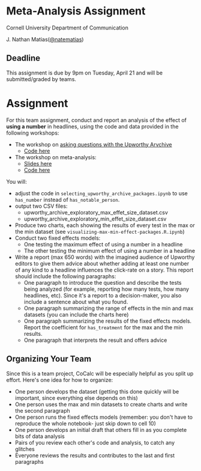 # Meta-Analysis Assignment
Cornell University Department of Communication

J. Nathan Matias([@natematias](https://twitter.com/natematias))


## Deadline
This assignment is due by 9pm on Tuesday, April 21 and will be submitted/graded by teams.

# Assignment
For this team assignment, conduct and report an analysis of the effect of **using a number** in headlines, using the code and data provided in the following workshops:

* The workshop on [asking questions with the Upworthy Arvchive](https://github.com/natematias/design-governance-experiments/blob/master/lectures/Lecture%2015%20-%20Asking%20Questions%20of%20the%20Upworthy%20Archive.pdf)
  * [Code here](https://github.com/natematias/design-governance-experiments/tree/master/assignments/upworthy-archive-project)
* The workshop on meta-analysis:
  * [Slides here](https://github.com/natematias/design-governance-experiments/blob/master/lectures/Lecture%2017%20-%20Using%20Fixed%20Effects%20Models%20for%20Meta%20Analysis.pdf)
  * [Code here](https://github.com/natematias/design-governance-experiments/blob/master/lecture-code/lecture-17-meta-analysis.R.ipynb)

You will:
* adjust the code in `selecting_upworthy_archive_packages.ipynb` to use `has_number` instead of `has_notable_person`. 
* output two CSV files:
  * upworthy_archive_exploratory_max_effet_size_dataset.csv
  * upworthy_archive_exploratory_min_effet_size_dataset.csv
* Produce two charts, each showing the results of every test in the max or the min dataset (see `visualizing-max-min-effect-packages.R.ipynb`)
* Conduct two fixed effects models:
  * One testing the maximum effect of using a number in a headline
  * The other testing the minimum effect of using a number in a headline
* Write a report (max 650 words) with the imagined audience of Upworthy editors to give them advice about whether adding at least one number of any kind to a headline influences the click-rate on a story. This report should include the following paragraphs:
  * One paragraph to introduce the question and describe the tests being analyzed (for example, reporting how many tests, how many headlines, etc). Since it's a report to a decision-maker, you also include a sentence about what you found.
  * One paragraph summarizing the range of effects in the min and max datasets (you can include the charts here)
  * One paragraph summarizing the results of the fixed effects models. Report the coefficient for `has_treatment` for the max and the min results.
  * One paragraph that interprets the result and offers advice

## Organizing Your Team
Since this is a team project, CoCalc will be especially helpful as you split up effort. Here's one idea for how to organize:
* One person develops the dataset (getting this done quickly will be important, since everything else depends on this)
* One person uses the max and min datasets to create charts and write the second paragraph
* One person runs the fixed effects models (remember: you don't have to reproduce the whole notebook- just skip down to cell 10)
* One person develops an initial draft that others fill in as you complete bits of data analysis
* Pairs of you review each other's code and analysis, to catch any glitches
* Everyone reviews the results and contributes to the last and first paragraphs
